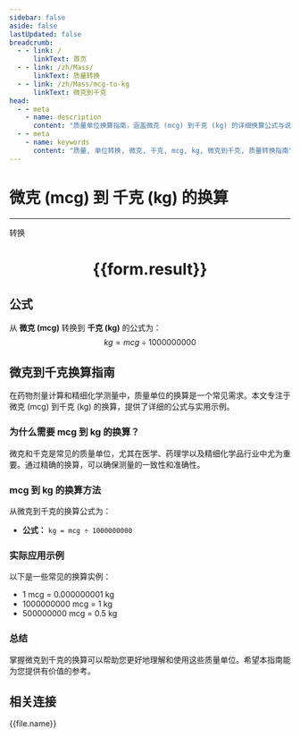 ```yaml
---
sidebar: false
aside: false
lastUpdated: false
breadcrumb:
  - - link: /
      linkText: 首页
  - - link: /zh/Mass/
      linkText: 质量转换
  - - link: /zh/Mass/mcg-to-kg
      linkText: 微克到千克
head:
  - - meta
    - name: description
      content: "质量单位换算指南，涵盖微克 (mcg) 到千克 (kg) 的详细换算公式与说明。"
  - - meta
    - name: keywords
      content: "质量, 单位转换, 微克, 千克, mcg, kg, 微克到千克, 质量转换指南"
---
```

# 微克 (mcg) 到 千克 (kg) 的换算
---
<script setup>
import { onMounted, reactive, inject, ref } from 'vue'
import { NButton, NForm, NFormItem, NInput, NInputNumber, NSelect, NCard, useMessage,NGrid ,NGi } from 'naive-ui'
import { defineClientComponent } from 'vitepress'
import { Mass } from '../../files';

const convert = inject('convert')

const form = reactive({
  number: null,
  result: '',
})

const convertHandler = () => {
  if (form.number !== null && !isNaN(form.number)) {
    const convertedValue = parseFloat(form.number) / 1000000000
    form.result = `${form.number}mcg = ${convertedValue.toFixed(9)}kg`
  } else {
    form.result = '请输入有效的数值。'
  }
}
</script>

<n-form size="large" :model="form">
  <n-form-item label="微克 (mcg)">
    <n-input-number v-model:value="form.number" placeholder="输入微克" style="width: 100%" />
  </n-form-item>
  <n-form-item>
    <n-button type="primary" @click="convertHandler" block>转换</n-button>
  </n-form-item>
</n-form>

<n-card  embedded :bordered="false" hoverable>
  <div  style="text-align:center">
    <h1>{{form.result}}</h1>
  </div>
</n-card>

## 公式

从 **微克 (mcg)** 转换到 **千克 (kg)** 的公式为：
$$ kg = mcg \div 1000000000 $$

## 微克到千克换算指南

在药物剂量计算和精细化学测量中，质量单位的换算是一个常见需求。本文专注于微克 (mcg) 到千克 (kg) 的换算，提供了详细的公式与实用示例。

### 为什么需要 mcg 到 kg 的换算？

微克和千克是常见的质量单位，尤其在医学、药理学以及精细化学品行业中尤为重要。通过精确的换算，可以确保测量的一致性和准确性。

### mcg 到 kg 的换算方法

从微克到千克的换算公式为：

- **公式：** `kg = mcg ÷ 1000000000`

### 实际应用示例

以下是一些常见的换算实例：

- 1 mcg = 0.000000001 kg
- 1000000000 mcg = 1 kg
- 500000000 mcg = 0.5 kg

### 总结

掌握微克到千克的换算可以帮助您更好地理解和使用这些质量单位。希望本指南能为您提供有价值的参考。

## 相关连接
<n-grid x-gap="12" :cols="4">
  <n-gi v-for="(file, index) in Mass" :key="index">
    <n-button
      text
      tag="a"
      :href="file.path"
      type="primary"
    >
      {{file.name}}
    </n-button>
  </n-gi>
</n-grid>